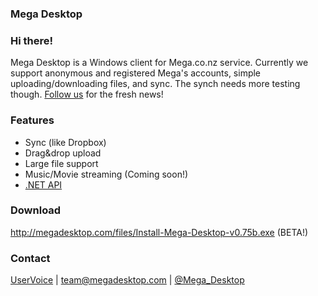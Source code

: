 ### Mega Desktop

### Hi there!
Mega Desktop is a Windows client for Mega.co.nz service. 
Currently we support anonymous and registered Mega's accounts, simple uploading/downloading files, and sync.
The synch needs more testing though. [Follow us](https://twitter.com/Mega_Desktop) for the fresh news!

### Features
- Sync (like Dropbox)
- Drag&drop upload
- Large file support
- Music/Movie streaming (Coming soon!)
- [.NET API](https://github.com/sybil-sink/mega-sdk)

### Download
http://megadesktop.com/files/Install-Mega-Desktop-v0.75b.exe (BETA!)

### Contact
[UserVoice](http://megadesktop.uservoice.com/forums/191321-general) | team@megadesktop.com | [@Mega_Desktop](https://twitter.com/Mega_Desktop)
